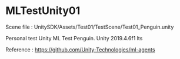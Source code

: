 # MLTestUnity01

Scene file :
  UnitySDK/Assets/Test01/TestScene/Test01_Penguin.unity

Personal test Unity ML Test Penguin. Unity 2019.4.6f1 lts

Reference : 
https://github.com/Unity-Technologies/ml-agents
